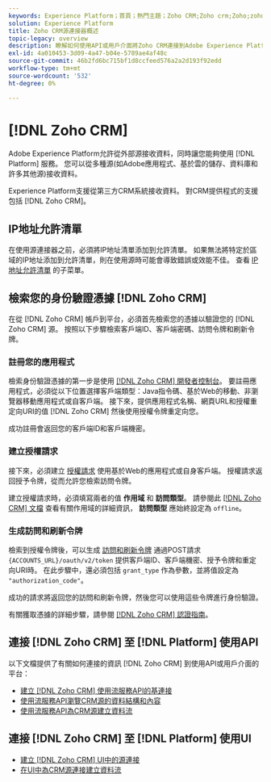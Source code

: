 ```yaml
---
keywords: Experience Platform；首頁；熱門主題；Zoho CRM;Zoho crm;Zoho;zoho
solution: Experience Platform
title: Zoho CRM源連接器概述
topic-legacy: overview
description: 瞭解如何使用API或用戶介面將Zoho CRM連接到Adobe Experience Platform。
exl-id: 4a010453-3d09-4a47-b04e-5789ae4af48c
source-git-commit: 46b2fd6bc715bf1d8ccfeed576a2a2d193f92edd
workflow-type: tm+mt
source-wordcount: '532'
ht-degree: 0%

---
```


# [!DNL Zoho CRM]

Adobe Experience Platform允許從外部源接收資料，同時讓您能夠使用 [!DNL Platform] 服務。 您可以從多種源(如Adobe應用程式、基於雲的儲存、資料庫和許多其他源)接收資料。

Experience Platform支援從第三方CRM系統接收資料。 對CRM提供程式的支援包括 [!DNL Zoho CRM]。

## IP地址允許清單

在使用源連接器之前，必須將IP地址清單添加到允許清單。 如果無法將特定於區域的IP地址添加到允許清單，則在使用源時可能會導致錯誤或效能不佳。 查看 [IP地址允許清單](../../ip-address-allow-list.md) 的子菜單。

## 檢索您的身份驗證憑據 [!DNL Zoho CRM]

在從 [!DNL Zoho CRM] 帳戶到平台，必須首先檢索您的憑據以驗證您的 [!DNL Zoho CRM] 源。 按照以下步驟檢索客戶端ID、客戶端密碼、訪問令牌和刷新令牌。

### 註冊您的應用程式

檢索身份驗證憑據的第一步是使用 [[!DNL Zoho CRM] 開發者控制台](https://accounts.zoho.com/)。 要註冊應用程式，必須從以下位置選擇客戶端類型：Java指令碼、基於Web的移動、非瀏覽器移動應用程式或自客戶端。 接下來，提供應用程式名稱、網頁URL和授權重定向URI的值 [!DNL Zoho CRM] 然後使用授權令牌重定向您。

成功註冊會返回您的客戶端ID和客戶端機密。

### 建立授權請求

接下來，必須建立 [授權請求](https://www.zoho.com/crm/developer/docs/api/v2/auth-request.html) 使用基於Web的應用程式或自身客戶端。 授權請求返回授予令牌，從而允許您檢索訪問令牌。

建立授權請求時，必須填寫兩者的值 **作用域** 和 **訪問類型**。 請參閱此 [[!DNL Zoho CRM] 文檔](https://www.zoho.com/crm/developer/docs/api/v2/scopes.html) 查看有關作用域的詳細資訊， **訪問類型** 應始終設定為 `offline`。

### 生成訪問和刷新令牌

檢索到授權令牌後，可以生成 [訪問和刷新令牌](https://www.zoho.com/crm/developer/docs/api/v2/access-refresh.html) 通過POST請求 `{ACCOUNTS_URL}/oauth/v2/token` 提供客戶端ID、客戶端機密、授予令牌和重定向URI時。 在此步驟中，還必須包括 `grant_type` 作為參數，並將值設定為 `"authorization_code"`。

成功的請求將返回您的訪問和刷新令牌，然後您可以使用這些令牌進行身份驗證。

有關獲取憑據的詳細步驟，請參閱 [[!DNL Zoho CRM] 認證指南](https://www.zoho.com/crm/developer/docs/api/v2/oauth-overview.html)。

## 連接 [!DNL Zoho CRM] 至 [!DNL Platform] 使用API

以下文檔提供了有關如何連接的資訊 [!DNL Zoho CRM] 到使用API或用戶介面的平台：

- [建立 [!DNL Zoho CRM] 使用流服務API的基連接](../../tutorials/api/create/crm/zoho.md)
- [使用流服務API瀏覽CRM源的資料結構和內容](../../tutorials/api/explore/crm.md)
- [使用流服務API為CRM源建立資料流](../../tutorials/api/collect/crm.md)

## 連接 [!DNL Zoho CRM] 至 [!DNL Platform] 使用UI

- [建立 [!DNL Zoho CRM] UI中的源連接](../../tutorials/ui/create/crm/zoho.md)
- [在UI中為CRM源連接建立資料流](../../tutorials/ui/dataflow/crm.md)

